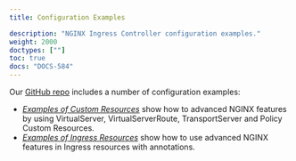 ```yaml
---
title: Configuration Examples

description: "NGINX Ingress Controller configuration examples."
weight: 2000
doctypes: [""]
toc: true
docs: "DOCS-584"
---
```



Our [GitHub repo](https://github.com/nginxinc/kubernetes-ingress) includes a number of configuration examples:

* [*Examples of Custom Resources*](https://github.com/nginxinc/kubernetes-ingress/tree/v3.2.1/examples/custom-resources) show how to advanced NGINX features by using VirtualServer, VirtualServerRoute, TransportServer and Policy Custom Resources.
* [*Examples of Ingress Resources*](https://github.com/nginxinc/kubernetes-ingress/tree/v3.2.1/examples/ingress-resources) show how to use advanced NGINX features in Ingress resources with annotations.
